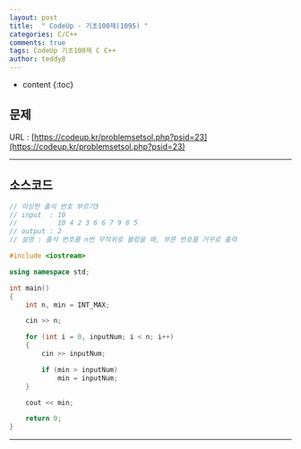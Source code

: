 ```yaml
---
layout: post   
title:  " CodeUp - 기초100제(1095) "
categories: C/C++
comments: true
tags: CodeUp 기초100제 C C++
author: teddy8  
---
```

* content
{:toc}

## 문제
URL : [https://codeup.kr/problemsetsol.php?psid=23](https://codeup.kr/problemsetsol.php?psid=23)

---

## 소스코드
``` cpp
// 이상한 출석 번호 부르기3
// input  : 10
//          10 4 2 3 6 6 7 9 8 5
// output : 2
// 설명 : 출석 번호를 n번 무작위로 불렀을 때, 부른 번호를 거꾸로 출력

#include <iostream>

using namespace std;

int main()
{
	int n, min = INT_MAX;

	cin >> n;

	for (int i = 0, inputNum; i < n; i++)
	{
		cin >> inputNum;

		if (min > inputNum)
			min = inputNum;
	}

	cout << min;

	return 0;
}
```

---
